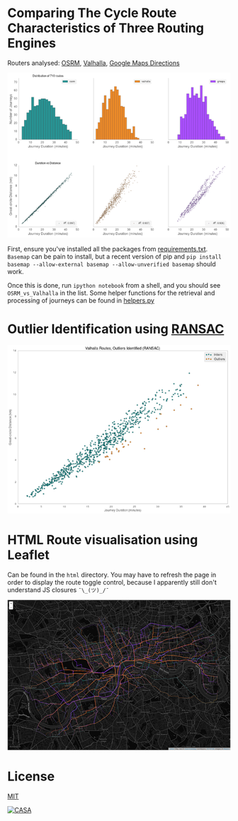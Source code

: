 # Comparing The Cycle Route Characteristics of Three Routing Engines
Routers analysed: [OSRM](http://project-osrm.org), [Valhalla](https://mapzen.com/projects/valhalla/), [Google Maps Directions](https://developers.google.com/maps/documentation/directions/intro)

[![Routers](combined_gh.png)](OSRM_vs_Valhalla.ipynb)  

First, ensure you've installed all the packages from [requirements.txt](requirements.txt).  
`Basemap` can be pain to install, but a recent version of pip and `pip install basemap --allow-external basemap --allow-unverified basemap` should work.  

Once this is done, run `ipython notebook` from a shell, and you should see `OSRM_vs_Valhalla` in the list.
Some helper functions for the retrieval and processing of journeys can be found in [helpers.py](helpers.py)

# Outlier Identification using [RANSAC]()
[![RANSAC](RANSAC.png)](RANSAC.png)


# HTML Route visualisation using Leaflet
Can be found in the `html` directory. You may have to refresh the page in order to display the route toggle control, because I apparently still don't understand JS closures `¯\_(ツ)_/¯`  

[![Map](map.png)](html/script.js)

# License
[MIT](license.txt)

[![CASA](https://dl.dropboxusercontent.com/u/21382/casa_black.png)](http://www.bartlett.ucl.ac.uk/casa/programmes/postgraduate "Bloomsbury is lovely, you know.")
